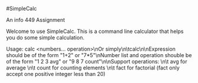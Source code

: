 #SimpleCalc  


An info 449 Assignment

Welcome to use SimpleCalc. This is a command line calculator that helps you do some simple calculation.

Usage: calc <numbers... operation>\nOr simply\n\tcalc\n\nExpression should be of the form \"1+2\" or \"7*5\"\nNumber list and operation shouble be of the form \"1 2 3 avg\" or \"9 8 7 count\"\n\nSupport operations: \n\t avg for average \n\t count for counting elements \n\t fact for factorial (fact only accept one positive integer less than 20)
